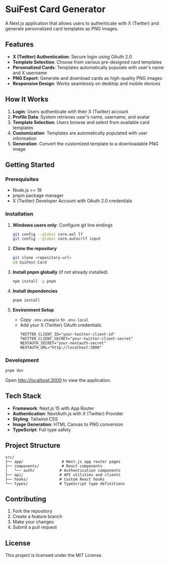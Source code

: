 # SuiFest Card Generator

A Next.js application that allows users to authenticate with X (Twitter) and generate personalized card templates as PNG images.

## Features

- **X (Twitter) Authentication**: Secure login using OAuth 2.0
- **Template Selection**: Choose from various pre-designed card templates
- **Personalized Cards**: Templates automatically populate with user's name and X username
- **PNG Export**: Generate and download cards as high-quality PNG images
- **Responsive Design**: Works seamlessly on desktop and mobile devices

## How It Works

1. **Login**: Users authenticate with their X (Twitter) account
2. **Profile Data**: System retrieves user's name, username, and avatar
3. **Template Selection**: Users browse and select from available card templates
4. **Customization**: Templates are automatically populated with user information
5. **Generation**: Convert the customized template to a downloadable PNG image

## Getting Started

### Prerequisites

- Node.js >= 18
- pnpm package manager
- X (Twitter) Developer Account with OAuth 2.0 credentials

### Installation

1. **Windows users only**: Configure git line endings

   ```bash
   git config --global core.eol lf
   git config --global core.autocrlf input
   ```

2. **Clone the repository**

   ```bash
   git clone <repository-url>
   cd SuiFest-Card
   ```

3. **Install pnpm globally** (if not already installed)

   ```bash
   npm install -g pnpm
   ```

4. **Install dependencies**

   ```bash
   pnpm install
   ```

5. **Environment Setup**
   - Copy `.env.example` to `.env.local`
   - Add your X (Twitter) OAuth credentials:
     ```env
     TWITTER_CLIENT_ID="your-twitter-client-id"
     TWITTER_CLIENT_SECRET="your-twitter-client-secret"
     NEXTAUTH_SECRET="your-nextauth-secret"
     NEXTAUTH_URL="http://localhost:3000"
     ```

### Development

```bash
pnpm dev
```

Open [http://localhost:3000](http://localhost:3000) to view the application.

## Tech Stack

- **Framework**: Next.js 15 with App Router
- **Authentication**: NextAuth.js with X (Twitter) Provider
- **Styling**: Tailwind CSS
- **Image Generation**: HTML Canvas to PNG conversion
- **TypeScript**: Full type safety

## Project Structure

```
src/
├── app/                 # Next.js app router pages
├── components/          # React components
│   └── auth/           # Authentication components
├── api/                # API utilities and clients
├── hooks/              # Custom React hooks
└── types/              # TypeScript type definitions
```

## Contributing

1. Fork the repository
2. Create a feature branch
3. Make your changes
4. Submit a pull request

## License

This project is licensed under the MIT License.
